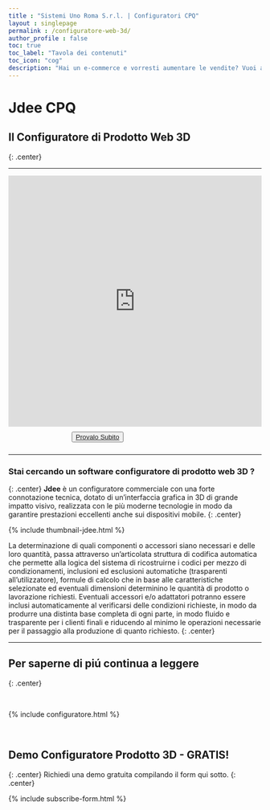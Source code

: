 ```yaml
---
title : "Sistemi Uno Roma S.r.l. | Configuratori CPQ"
layout : singlepage
permalink : /configuratore-web-3d/
author_profile : false
toc: true
toc_label: "Tavola dei contenuti"
toc_icon: "cog"
description: "Hai un e-commerce e vorresti aumentare le vendite? Vuoi attirare piú clienti, ridurre i costi e semplificare la produzione? Prova i nostri configuratori 3D!"
---
```


# Jdee CPQ

## Il Configuratore di Prodotto Web 3D
{: .center}

--------

<iframe title="A 3D model of a Nike shoe" class="hero__iframe" width="500" height="500" src="https://sketchfab.com/models/cc89c1e265514cbab1234eba999683e1/embed?annotations_visible=0&amp;autospin=-0.1&amp;autostart=1&amp;camera=0&amp;double_click=0&amp;internal=1&amp;max_texture_size=1024&amp;orbit_constraint_pan=1&amp;orbit_constraint_zoom_in=4&amp;orbit_constraint_zoom_out=600&amp;preload=100&amp;scrollwheel=0&amp;sound_enable=0&amp;transparent=1&amp;ui_animations=0&amp;ui_annotations=0&amp;ui_ar=1&amp;ui_ar_help=0&amp;ui_color=white&amp;ui_fadeout=0&amp;ui_fullscreen=1&amp;ui_help=0&amp;ui_infos=0&amp;ui_inspector=0&amp;ui_settings=0&amp;ui_stop=0&amp;ui_theatre=0&amp;ui_theme=dark&amp;ui_vr=0&amp;ui_watermark=0" frameborder="0" allow="autoplay; fullscreen; vr" allowvr="" allowfullscreen="" mozallowfullscreen="true" webkitallowfullscreen="true" style=" width:100%;"></iframe>

<div id="container" style="  margin: auto; width: 50%; padding: 10px;">
  <button class="learn-more">
    <span class="circle" aria-hidden="true">
      <span class="icon arrow"></span>
    </span>
    <span class="button-text"><a href="https://configuratore.com/" class="button-text">Provalo Subito</a></span>
  </button>
</div>

--------


### Stai cercando un software configuratore di prodotto web 3D ?
{: .center}
**Jdee** è un configuratore commerciale con una forte connotazione tecnica, dotato di un’interfaccia grafica in 3D di grande impatto visivo, realizzata con le più moderne tecnologie in modo da garantire prestazioni eccellenti anche sui dispositivi mobile.
{: .center}

{% include thumbnail-jdee.html %}

La determinazione di quali componenti o accessori siano necessari e delle loro quantità, passa attraverso un’articolata struttura di codifica automatica che permette alla logica del sistema di ricostruirne i codici per mezzo di condizionamenti, inclusioni ed esclusioni automatiche (trasparenti all’utilizzatore), formule di calcolo che in base alle caratteristiche selezionate ed eventuali dimensioni determinino le quantità di prodotto o lavorazione richiesti. Eventuali accessori e/o adattatori potranno essere inclusi automaticamente al verificarsi delle condizioni richieste, in modo da produrre una distinta base completa di ogni parte, in modo fluido e trasparente per i clienti finali e riducendo al minimo le operazioni necessarie per il passaggio alla produzione di quanto richiesto.
{: .center}

--------------
## Per saperne di piú continua a leggere
{: .center}

&nbsp;

{% include configuratore.html %}

&nbsp;
## Demo Configuratore Prodotto 3D - GRATIS!
{: .center}
Richiedi una demo gratuita compilando il form qui sotto.
{: .center}

{% include subscribe-form.html %}

